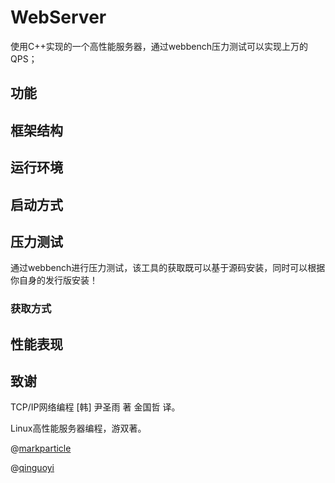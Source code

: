 # WebServer

使用C++实现的一个高性能服务器，通过webbench压力测试可以实现上万的QPS；

## 功能

## 框架结构

## 运行环境

## 启动方式

## 压力测试

通过webbench进行压力测试，该工具的获取既可以基于源码安装，同时可以根据你自身的发行版安装！

### 获取方式



## 性能表现

## 致谢

TCP/IP网络编程 [韩] 尹圣雨 著	金国哲 译。

Linux高性能服务器编程，游双著。

@[markparticle](https://github.com/markparticle/WebServer)

@[qinguoyi](https://github.com/qinguoyi/TinyWebServer)